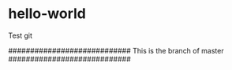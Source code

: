 # hello-world
Test git

############################
This is the branch of master
############################
